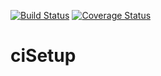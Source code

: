 [![Build Status](https://travis-ci.org/mbbecker/ciSetup.svg?branch=master)](https://travis-ci.org/mbbecker/ciSetup) [![Coverage Status](https://coveralls.io/repos/github/mbbecker/ciSetup/badge.svg?branch=master)](https://coveralls.io/github/mbbecker/ciSetup?branch=master)

# ciSetup
